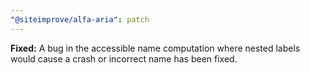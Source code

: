 ```yaml
---
"@siteimprove/alfa-aria": patch
---
```


**Fixed:** A bug in the accessible name computation where nested labels would cause a crash or incorrect name has been fixed.
